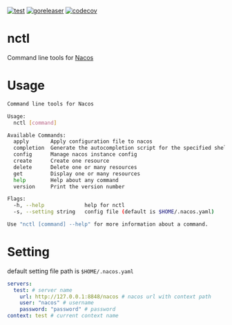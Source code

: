 [![test](https://github.com/joelee2012/nacosctl/actions/workflows/test.yml/badge.svg)](https://github.com/joelee2012/nacosctl/actions/workflows/test.yml)
[![goreleaser](https://github.com/joelee2012/nacosctl/actions/workflows/release.yml/badge.svg)](https://github.com/joelee2012/nacosctl/actions/workflows/release.yml)
[![codecov](https://codecov.io/gh/joelee2012/nacosctl/graph/badge.svg?token=PY470EX7J6)](https://codecov.io/gh/joelee2012/nacosctl)
# nctl
Command line tools for [Nacos](https://nacos.io/)

# Usage

```sh
Command line tools for Nacos

Usage:
  nctl [command]

Available Commands:
  apply       Apply configuration file to nacos
  completion  Generate the autocompletion script for the specified shell
  config      Manage nacos instance config
  create      Create one resource
  delete      Delete one or many resources
  get         Display one or many resources
  help        Help about any command
  version     Print the version number

Flags:
  -h, --help             help for nctl
  -s, --setting string   config file (default is $HOME/.nacos.yaml)

Use "nctl [command] --help" for more information about a command.
```

# Setting

default setting file path is `$HOME/.nacos.yaml`

```yaml
servers:
  test: # server name
    url: http://127.0.0.1:8848/nacos # nacos url with context path
    user: "nacos" # username
    password: "password" # password
context: test # current context name
```